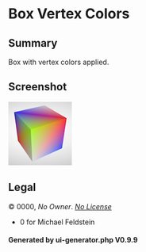 # Box Vertex Colors

## Summary

Box with vertex colors applied.

## Screenshot

![screenshot](screenshot/screenshot.png)

## Legal

&copy; 0000, _No Owner_. [_No License_]()

 - 0 for Michael Feldstein

#### Generated by ui-generator.php V0.9.9